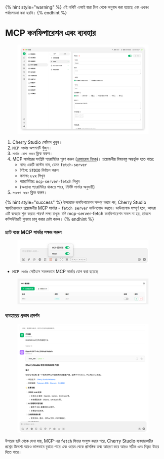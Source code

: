 
{% hint style="warning" %}
এই নথিটি এআই দ্বারা চীনা থেকে অনুবাদ করা হয়েছে এবং এখনও পর্যালোচনা করা হয়নি।
{% endhint %}

# MCP কনফিগারেশন এবং ব্যবহার

<figure><img src="../../.gitbook/assets/image (8).png" alt=""><figcaption></figcaption></figure>

1.  Cherry Studio সেটিংস খুলুন।
2.  `MCP সার্ভার` অপশনটি খুঁজুন।
3.  `সার্ভার যোগ করুন` ক্লিক করুন।
4.  MCP সার্ভারের সংশ্লিষ্ট প্যারামিটার পূরণ করুন ([রেফারেন্স লিংক](https://github.com/modelcontextprotocol/servers/tree/main/src/fetch))। প্রয়োজনীয় বিষয়বস্তু অন্তর্ভুক্ত হতে পারে:
    *   নাম: একটি কাস্টম নাম, যেমন `fetch-server`
    *   টাইপ: `STDIO` নির্বাচন করুন
    *   কমান্ড: `uvx` লিখুন
    *   প্যারামিটার: `mcp-server-fetch` লিখুন
    *   (অন্যান্য প্যারামিটার থাকতে পারে, নির্দিষ্ট সার্ভার অনুযায়ী)
5.  `সংরক্ষণ করুন` ক্লিক করুন।

{% hint style="success" %}
উপরোক্ত কনফিগারেশন সম্পন্ন করার পর, Cherry Studio স্বয়ংক্রিয়ভাবে প্রয়োজনীয় MCP সার্ভার - `fetch server` ডাউনলোড করবে। ডাউনলোড সম্পূর্ণ হলে, আমরা এটি ব্যবহার শুরু করতে পারব! লক্ষ্য রাখুন: যদি mcp-server-fetch কনফিগারেশন সফল না হয়, তাহলে কম্পিউটারটি পুনরায় চালু করার চেষ্টা করুন।
{% endhint %}

### চ্যাট বক্সে MCP সার্ভার সক্ষম করুন

<figure><img src="../../.gitbook/assets/MCP-输入框按钮示例.png" alt=""><figcaption></figcaption></figure>

*   `MCP সার্ভার` সেটিংসে সফলভাবে MCP সার্ভার যোগ করা হয়েছে

<figure><img src="../../.gitbook/assets/MCP服务器示例.png" alt=""><figcaption></figcaption></figure>

### **ব্যবহারের প্রভাব প্রদর্শন**

<figure><img src="../../.gitbook/assets/image (1) (1).png" alt=""><figcaption></figcaption></figure>

উপরের ছবি থেকে দেখা যায়, MCP-এর `fetch` ফিচার সংযুক্ত করার পরে, Cherry Studio ব্যবহারকারীর প্রশ্নের উদ্দেশ্য আরও ভালভাবে বুঝতে পারে এবং ওয়েব থেকে প্রাসঙ্গিক তথ্য আহরণ করে আরও সঠিক এবং বিস্তৃত উত্তর দিতে পারে।